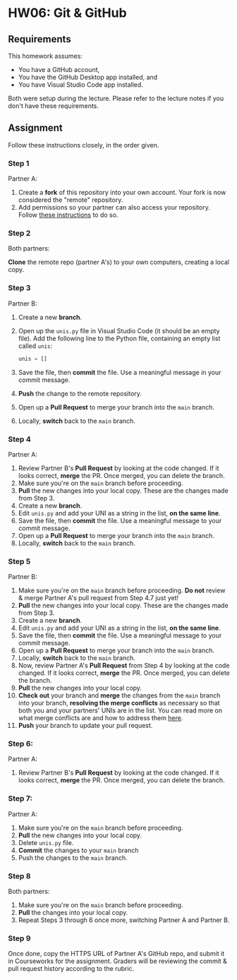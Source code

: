 # HW06: Git & GitHub

## Requirements

This homework assumes:

* You have a GitHub account,
* You have the GitHub Desktop app installed, and
* You have Visual Studio Code app installed.

Both were setup during the lecture. Please refer to the lecture notes if you don't have these requirements.

## Assignment

Follow these instructions closely, in the order given.

### Step 1
Partner A: 
   
1. Create a **fork** of this repository into your own account. Your fork is now considered the "remote" repository.
2. Add permissions so your partner can also access your repository. Follow [these instructions](https://docs.github.com/en/account-and-profile/setting-up-and-managing-your-personal-account-on-github/managing-access-to-your-personal-repositories/inviting-collaborators-to-a-personal-repository) to do so.

### Step 2

Both partners: 

**Clone** the remote repo (partner A's) to your own computers, creating a local copy.

### Step 3
Partner B: 

1. Create a new **branch**.
2. Open up the `unis.py` file in Visual Studio Code (it should be an empty file). Add the following line to the Python file, containing an empty list called `unis`:

     ```python
     unis = []
     ```
3. Save the file, then **commit** the file. Use a meaningful message in your commit message.
4. **Push** the change to the remote repository.
5. Open up a **Pull Request** to merge your branch into the `main` branch.
6. Locally, **switch** back to the `main` branch.

### Step 4

Partner A:

1. Review Partner B's **Pull Request** by looking at the code changed. If it looks correct, **merge** the PR. Once merged, you can delete the branch.
2. Make sure you're on the `main` branch before proceeding.
3. **Pull** the new changes into your local copy. These are the changes made from Step 3.
4. Create a new **branch**.
5. Edit `unis.py` and add your UNI as a string in the list, **on the same line**.
6. Save the file, then **commit** the file. Use a meaningful message to your commit message.
7. Open up a **Pull Request** to merge your branch into the `main` branch.
8. Locally, **switch** back to the `main` branch.

### Step 5

Partner B:

1. Make sure you're on the `main` branch before proceeding. **Do not** review & merge Partner A's pull request from Step 4.7 just yet!
2. **Pull** the new changes into your local copy. These are the changes made from Step 3.
3. Create a new **branch**.
4. Edit `unis.py` and add your UNI as a string in the list, **on the same line**.
5. Save the file, then **commit** the file. Use a meaningful message to your commit message.
6. Open up a **Pull Request** to merge your branch into the `main` branch.
7. Locally, **switch** back to the `main` branch.
8. Now, review Partner A's **Pull Request** from Step 4 by looking at the code changed. If it looks correct, **merge** the PR. Once merged, you can delete the branch.
9. **Pull** the new changes into your local copy.
10. **Check out** your branch and **merge** the changes from the `main` branch into your branch, **resolving the merge conflicts** as necessary so that both you and your partners' UNIs are in the list. You can read more on what merge conflicts are and how to address them [here](https://docs.github.com/en/pull-requests/collaborating-with-pull-requests/addressing-merge-conflicts/about-merge-conflicts).
11. **Push** your branch to update your pull request.


### Step 6:

Partner A:

1. Review Partner B's **Pull Request** by looking at the code changed. If it looks correct, **merge** the PR. Once merged, you can delete the branch.

### Step 7:

Partner A:

1. Make sure you're on the `main` branch before proceeding.
2. **Pull** the new changes into your local copy.
3. Delete `unis.py` file.
4. **Commit** the changes to your `main` branch
5. Push the changes to the `main` branch.
   
### Step 8

Both partners:

1. Make sure you're on the `main` branch before proceeding.
2. **Pull** the changes into your local copy.
3. Repeat Steps 3 through 6 once more, switching Partner A and Partner B.

### Step 9

Once done, copy the HTTPS URL of Partner A's GitHub repo, and submit it in Courseworks for the assignment. Graders will be reviewing the commit & pull request history according to the rubric.